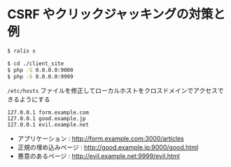 # CSRF やクリックジャッキングの対策と例

```bash
$ ralis s

$ cd ./client_site
$ php -S 0.0.0.0:9000
$ php -S 0.0.0.0:9999
```

`/etc/hosts` ファイルを修正してローカルホストをクロスドメインでアクセスできるようにする

```
127.0.0.1 form.example.com
127.0.0.1 good.example.jp
127.0.0.1 evil.example.net
```

- アプリケーション : http://form.example.com:3000/articles
- 正規の埋め込みページ : http://good.example.jp:9000/good.html
- 悪意のあるページ : http://evil.example.net:9999/evil.html
